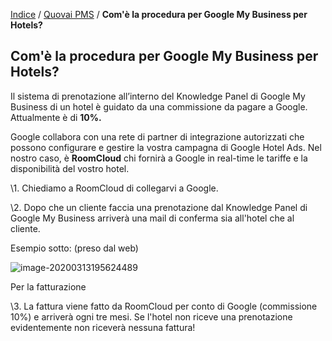  [Indice](index.md) / [Quovai PMS](quovai-pms-it.md) / **Com'è la procedura per Google My Business per Hotels?**

## Com'è la procedura per Google My Business per Hotels?

Il sistema di prenotazione all’interno del Knowledge Panel di Google My Business di un hotel è guidato da una commissione da pagare a Google. Attualmente è di **10%.**

Google collabora con una rete di partner di integrazione autorizzati che possono configurare e gestire la vostra campagna di Google Hotel Ads. Nel nostro caso, è **RoomCloud** chi fornirà a Google in real-time le tariffe e la disponibilità del vostro hotel.

\1. Chiediamo a RoomCloud di collegarvi a Google.

\2. Dopo che un cliente faccia una prenotazione dal Knowledge Panel di Google My Business arriverà una mail di conferma sia all'hotel che al cliente. 

Esempio sotto: (preso dal web)

![image-20200313195624489](C:\Users\annem\AppData\Roaming\Typora\typora-user-images\image-20200313195624489.png)

Per la fatturazione

\3. La fattura viene fatto da RoomCloud per conto di Google (commissione 10%) e arriverà ogni tre mesi. Se l'hotel non riceve una prenotazione evidentemente non riceverà nessuna fattura! 





























 